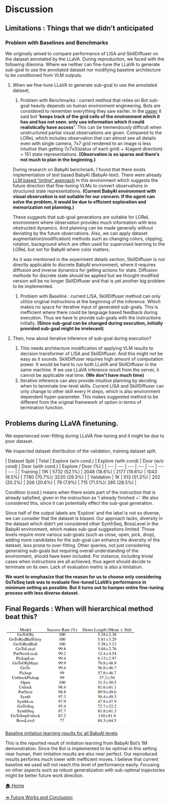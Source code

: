 # Discussion

## Limitations : Things that we didn’t anticipated

### Problem with Baselines and Benchmarks

We originally aimed to compare performance of LISA and SkillDiffuser on the dataset annotated by the LLaVA. During reproduction, we faced with the following dilemma. Where we neither can fine-tune the LLaVA to generate sub-goal to use the annotated dataset nor modifying baseline architecture to be conditioned from VLM outputs. 

1. When we fine-tune LLaVA to generate sub-goal to use the annotated dataset, 
    1. Problem with Benchmarks : current method that relies on Bot sub-goal heavily depends on human environment engineering. Bots are considered to remember everything they saw earlier. In the [paper](https://arxiv.org/abs/1810.08272) it said bot **‘keeps track of the grid cells of the environment which it has and has not seen. only use information which it could realistically have access’**. This can be tremendously difficult when unstructured partial visual observations are given. Compared to the LOReL which includes observation that can almost see all details even with single camera, 7x7 grid rendered to an image is less intuitive than getting 7x7x3(status of each grid) + 4(agent direction) = 151 state representations. **(Observation is so sparse and there’s not much to plan in the beginning.)** 
    
    During research on BabyAI benchmark, I found that there exists implementation of text based BabyAI (BabyAI-text). There were already [LLM based “online” approach](https://arxiv.org/abs/2302.02662) in this environment which suggests the future direction that fine-tuning VLMs to convert observations in structured state representations. **(Current BabyAI environment with visual observation is not suitable for our concern. If the agent can solve the problem, it would be due to efficient exploration and memorization not planning.)**
    
    These suggests that sub-goal generations are suitable for LOReL environment where observation provides much information with less obstructed dynamics. And planning can be made generally without deviating by the future observations. Also, we can apply dataset augmentation(modification) methods such as changing colors, clipping, rotation, background which are often used for supervised learning to the LOReL but not for BabyAI where color matters.
    
    As it was mentioned in the experiment details section, SkillDiffuser is not directly applicable to discrete BabyAI environment, where it requires diffusion and inverse dynamics for getting actions for state. Diffusion methods for discrete state should be applied but we thought modified version will be no longer SkillDiffuser and that is yet another big problem to be implemented.
    
    1. Problem with Baseline : current LISA, SkillDiffuser method can only utilize original instructions at the beginning of the inference. Which makes no space for iterative input of generated sub-goals. This is inefficient where there could be language based feedback during execution. Thus we have to provide sub-goals with the instructions initially. **(Since sub-goal can be changed during execution, initially provided sub-goal might be irrelevant)**
2. Then, how about iterative inference of sub-goal during execution?
    1. This needs architecture modification of applying VLM results to decision transformer of LISA and SkillDiffuser. And this might not be easy as it sounds. SkillDiffuser requires high amount of computation power. It would be hard to run both LLaVA and SkillDiffuser in the same machine. If we use LLaVA inference result from the server, it cannot be applicable real time. **(We don’t have much time)**
    2. Iterative inference can also provide intuitive planning by deciding when to terminate low-level skills. Current LISA and SkillDiffuser can only change to other skill every H steps, which is also environment dependent hyper-parameter. This makes suggested method to be different from the original framework of option in terms of termination function.

## Problems during LLaVA finetuning.

We experienced over-fitting during LLaVA fine-tuning and it might be due to poor dataset. 

We inspected dataset distribution of the validation, training dataset split. 

| Dataset Split | Total | Explore
(w/o cond.) | Explore
(with cond) | Door
(w/o cond) | Door
(with cond.) | Explore /
Door (%) |
| --- | --- | --- | --- | --- | --- | --- |
| Training | 11K | 5732 (52.1%) | 2048 (18.6%) | 2177 (19.8%) | 1043 
(9.5%) | 7780 (70.7%)/ 
3220 (29.3%) |
| Validation | 1K | 513
(51.3%) | 202
(20.2%) | 206
(20.6%) | 79
(7.9%) | 715 (71.5%)/
285 (28.5%) |

Condition (cond.) means when there exists part of the instruction that is already satisfied, given in the instruction as ‘I already finished ~’. We also considered this, since it can potentially effect the sub-goal generation. 

  Since half of the output labels are ‘Explore’ and the label is not so diverse, we can consider that the dataset is biased. Our approach lacks, diversity in the dataset which didn’t yet considered other SynthSeq, BossLevel in the BabyAI environment, which makes sub-goal suggestions limited. Those levels require more various sub-goals (such as close, open, pick, drop), adding more candidates for the sub-goal can enhance the diversity of the dataset, less prone to over-fitting. Other queries, not just considering generating sub-goals but requiring overall understanding of the environment, should have been included. For instance, including trivial cases when instructions are all achieved, thus agent should decide to terminate on its own. Lack of evaluation metric is also a limitation.

  **We want to emphasize that the reason for us to choose only considering GoToSeq task was to evaluate fine-tuned LLaVA’s performance in minimum setting as possible. But it turns out to hamper entire fine-tuning process with less diverse dataset.**

## Final Regards : When will hierarchical method beat this?

![[Baseline imitation learning results for all BabyAI levels](https://arxiv.org/pdf/1810.08272)](Discussion%20d1e7965234ea4da8a61503f456cd0bdc/Untitled.png)

[Baseline imitation learning results for all BabyAI levels](https://arxiv.org/pdf/1810.08272)

This is the reported result of imitation learning from BabyAI Bot’s 1M demonstration. Since the Bot is implemented to be optimal in this setting near human, their imitation results are also near perfect. Our reproduced results performs much lower with inefficient moves. I believe that current baseline we used will not reach this level of performance easily. Focusing on other aspects such as robust generalization with sub-optimal trajectories might be better future work direction. 

[🏠 Home](../Subgoal%20generation%20with%20Vision%20Language%20Models%20for%2071dadafcdb46425d9f40acbb7b606c42.md)

[⇒ Future Works and Conclusion](Future%20Works%20and%20Conclusion%205bc9d35d329d46439f1b65a618a4bc01.md)